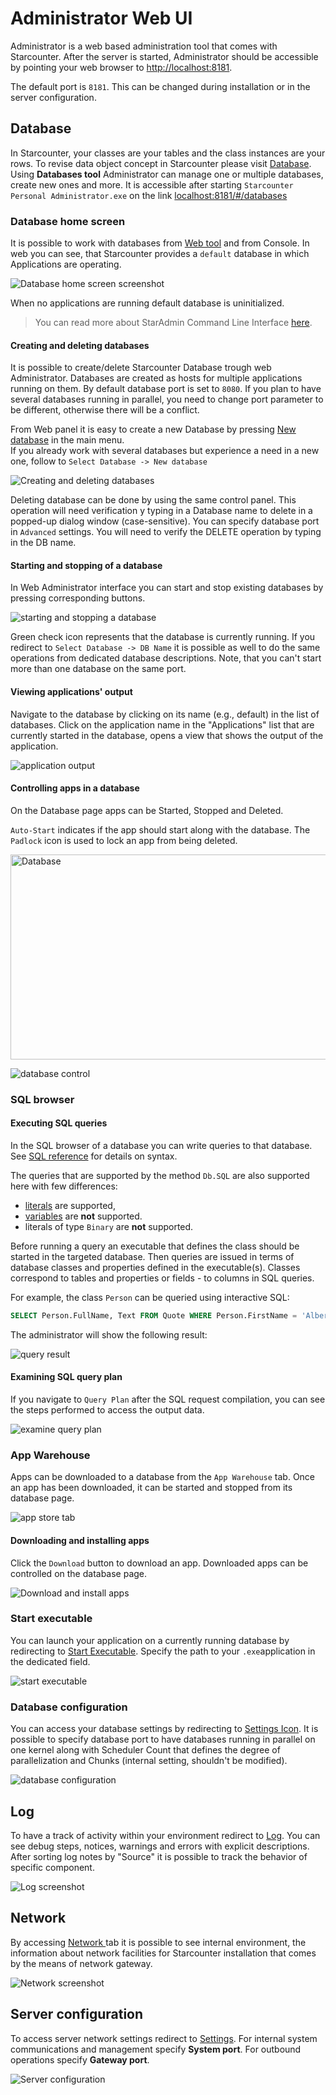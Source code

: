 # Administrator Web UI

Administrator is a web based administration tool that comes with Starcounter. After the server is started, Administrator should be accessible by pointing your web browser to [http://localhost:8181](http://localhost:8181).

The default port is `8181`. This can be changed during installation or in the server configuration.

<!--This page explains the Administrator features:

- Database
   - Database home screen
      - Creating and deleting databases
      - Starting and stopping of a database
      - Reading app console output
      - Controlling apps in a database
   - [SQL browser](#sql-browser)
      - [Executing SQL queries](#executing-sql-queries)
      - Examining SQL query plan
   - [App Warehouse](#appstore)
      - Downloading and installing apps
   - Start executable
   - Database configuration
- Log
- Network
- Server configuration
-->

## Database

In Starcounter, your classes are your tables and the class instances are your rows. To revise data object concept in Starcounter please visit <a href="http://localhost:8181/#/databases">Database</a>. 
Using <strong>Databases tool</strong> Administrator can manage one or multiple databases, create new ones and more. It is accessible after starting <code>Starcounter Personal Administrator.exe</code> on the link <a href="http://127.0.0.1:8181/#/databases">localhost:8181/#/databases</a>  

### Database home screen

It is possible to work with databases from <a href="http://127.0.0.1:8181/#/databases">Web tool</a> and from Console.
In web you can see, that Starcounter provides a <code>default</code> database in which Applications are operating.

![Database home screen screenshot](/assets/1.png)

When no applications are running default database is uninitialized.

<blockquote>You can read more about StarAdmin Command Line Interface <a href="http://starcounter.io/guides/tools/staradmin/">here</a>.</blockquote>


#### Creating and deleting databases

It is possible to create/delete Starcounter Database trough web Administrator.
Databases are created as hosts for multiple applications running on them. By default database port is set to <code>8080</code>. If you plan to have several databases running in parallel, you need to change port parameter to be different, otherwise there will be a conflict.

From Web panel it is easy to create a new Database by pressing <a href="http://127.0.0.1:8181/#/databaseNew">New database</a> in the main menu.  
If you already work with several databases but experience a need in a new one, follow to <code>Select Database -> New database</code>

![Creating and deleting databases](/assets/3.png)

Deleting database can be done by using the same control panel. This operation will need verification y typing in a Database name to delete in a popped-up dialog window (case-sensitive).
You can specify database port in <code>Advanced</code> settings.
You will need to verify the DELETE operation by typing in the DB name.

#### Starting and stopping of a database

In Web Administrator interface  you can start and stop existing databases by pressing corresponding buttons.

![starting and stopping a database](/assets/56.png)

Green check icon represents that the database is currently running.
If you redirect to <code>Select Database -> DB Name</code> it is possible as well to do the same operations from dedicated database descriptions. Note, that you can't start more than one database on the same port.

#### Viewing applications' output

Navigate to the database by clicking on its name (e.g., default) in the list of databases. Click on the application name in the "Applications" list that are currently started in the database, opens a view that shows the output of the application.

![application output](/assets/appoutput2.gif)

#### Controlling apps in a database

On the Database page apps can be Started, Stopped and Deleted.

```Auto-Start``` indicates if the app should start along with the database. The ```Padlock``` icon is used to lock an app from being deleted.

<a href="http://starcounter.io/wp-content/uploads/2015/09/Database.png"><img class="alignnone size-full wp-image-13782" src="http://starcounter.io/wp-content/uploads/2015/09/Database.png" alt="Database" width="867" height="328" /></a>

![database control](/assets/Database.png)

### SQL browser

#### Executing SQL queries

In the SQL browser of a database you can write queries to that database. See [SQL reference](/guides/sql/) for details on syntax.

The queries that are supported by the method <code>Db.SQL</code> are also supported here with few differences:

- [literals](/guides/sql/literals/) are supported,
- [variables](/guides/database/variables/) are <strong>not</strong> supported.
- literals of type <code>Binary</code> are <strong>not</strong> supported.

Before running a query an executable that defines the class should be started in the targeted database. Then queries are issued in terms of database classes and properties defined in the executable(s). Classes correspond to tables and properties or fields - to columns in SQL queries.

For example, the class `Person` can be queried using interactive SQL:

```sql
SELECT Person.FullName, Text FROM Quote WHERE Person.FirstName = 'Albert'
```

The administrator will show the following result:

![query result](/assets/Screenshot-2015-10-02-17.23.40.png)

#### Examining SQL query plan

If you navigate to <code>Query Plan</code> after the SQL request compilation, you can see the steps performed to access the output data.

![examine query plan](/assets/5.png)

### App Warehouse

Apps can be downloaded to a database from the ```App Warehouse``` tab. Once an app has been downloaded, it can be started and stopped from its database page.

![app store tab](/assets/AppStoreTab.png)

#### Downloading and installing apps

Click the ```Download``` button to download an app. Downloaded apps can be controlled on the database page.

![Download and install apps](/assets/Appstore1.png)

### Start executable

You can launch your application on a currently running database by redirecting to <a href="http://127.0.0.1:8181/#/databases/default/executabeStart">Start Executable</a>. 
Specify the path to your <code>.exe</code>application in the dedicated field.

![start executable](/assets/6.png)

### Database configuration

You can access your database settings by redirecting to <a href="http://127.0.0.1:8181/#/databases/default/settings">Settings Icon</a>.
It is possible to specify database port to have databases running in parallel on one kernel along with Scheduler Count that defines the degree of  parallelization and Chunks (internal setting, shouldn't be modified). 

![database configuration](/assets/7.png)

## Log

To have a track of activity within your environment redirect to <a href="http://127.0.0.1:8181/#/server/log">Log</a>. You can see debug steps, notices, warnings and errors with explicit descriptions. After sorting log notes by "Source" it is possible to track the behavior of specific component. 

![Log screenshot](/assets/8.png)

## Network

By accessing <a href="http://127.0.0.1:8181/#/server/network">Network </a>tab it is possible to see internal environment, the information about network facilities for Starcounter installation that comes by the means of network gateway. 

![Network screenshot](/assets/9.png)

## Server configuration

To access server network settings redirect to <a href="http://127.0.0.1:8181/#/server/settings">Settings</a>. 
For internal system communications and management specify <strong>System port</strong>. 
For outbound operations specify <strong>Gateway port</strong>.

![Server configuration](/assets/10.png)